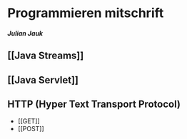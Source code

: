 # Programmieren mitschrift

##### Julian Jauk

## [[Java Streams]]

## [[Java Servlet]]

## HTTP (Hyper Text Transport Protocol)
- [[GET]]
- [[POST]]